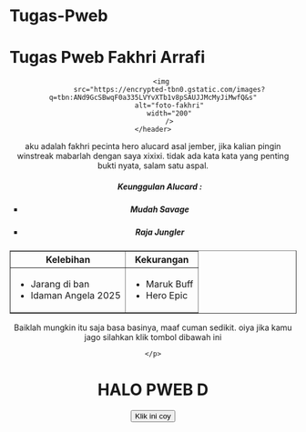 # Tugas-Pweb
# Tugas Pweb Fakhri Arrafi 


<!DOCTYPE html>
<html lang="en">
<head>
    <meta charset="UTF-8">
    <meta name="viewport" content="width=device-width, initial-scale=1.0">
    <title>Document</title>
</head>
<body>
    <header>

        <img
            src="https://encrypted-tbn0.gstatic.com/images?q=tbn:ANd9GcSBwqF0a335LVYvXTb1v8pSAUJJMcMyJiMwfQ&s"
            alt="foto-fakhri"
            width="200"
            />
    </header>
<main>
    <p>
        aku adalah fakhri pecinta hero alucard asal jember, jika kalian pingin winstreak mabarlah dengan saya xixixi.
        tidak ada kata kata yang penting bukti nyata, salam satu aspal.
    </p>
    <ul type="square">
        <p><h5>Keunggulan Alucard :</h5></p>
        <li><h5>Mudah Savage</h5></li>
        <li><h5>Raja Jungler</h5></li>
    </ul>
    <table border="1">
        <thead>
            <tr>
                <th>Kelebihan</th>
                <th>Kekurangan</th>
            </tr>
        </thead>
        <tbody>
            <tr>
                <td>
                    <ul>
                        <li>Jarang di ban</li>
                        <li>Idaman Angela 2025</li>
                    </ul>
                </td>
                <td>
                    <ul>
                        <li>Maruk Buff</li>
                        <li>Hero Epic</li>
                    </ul>
                </td>
            </tr>
        </tbody>
    </table>
    <p>
        Baiklah mungkin itu saja basa basinya, maaf cuman sedikit. oiya jika kamu jago silahkan klik tombol dibawah ini

    </p>
</main>
    <h1 id="text1">HALO PWEB D</h1>
    <button id="button1">Klik ini coy</button>
</body>

<script>
    document.getElementById("text1").innerHTML = "Tombol Jadi Jago";
    document.getElementById("text1").style.color = 'green';

    document.getElementById("button1").addEventListener("click", function () {alert('Kamu jago')

    });
</script>

</html>
